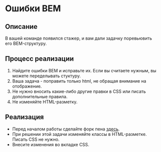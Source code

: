 # Ошибки BEM

## Описание
В вашей команде появился стажер, и вам дали задачку поревьювить его BEM-структуру.

## Процесс реализации

1. Найдите ошибки BEM и исправьте их. Если вы считаете нужным, вы можете переделывать стуктуру. 
2. Ваша задача - поправить только html, не обращая внимание на отображение.
3. Не нужно вносить какие-либо другие правки в CSS или писать дополнительные правила. 
4. Не изменяйте HTML-разметку.

## Реализация

- Перед началом работы сделайте форк пена [здесь](https://codepen.io/Netology/pen/rGEGvm?editors=0100#0).
- При решении этой задачи изменяйте классы в HTML-разметке. Писать CSS не нужно. 
- Внесите изменения во вкладке CSS. 

